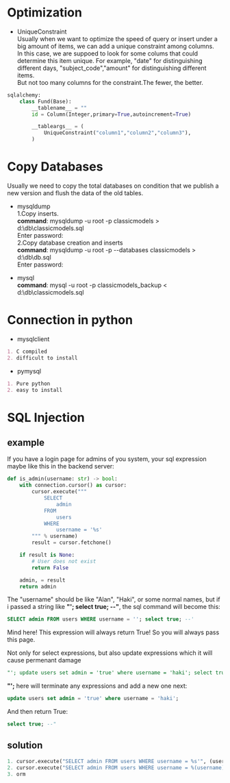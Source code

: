 # Optimization

+ UniqueConstraint   
Usually when we want to optimize the speed of query or insert under a big amount of items, we can add a unique constraint among columns.  
In this case, we are suppoed to look for some colums that could determine this item unique. For example, "date" for distinguishing different days, "subject_code","amount" for distinguishing different items.   
But not too many columns for the constraint.The fewer, the better.

```python
sqlalchemy:   
    class Fund(Base):
        __tablename__ = ""
        id = Column(Integer,primary=True,autoincrement=True)

        __tableargs__ = (
            UniqueConstraint("column1","column2","column3"),
        )
```

# Copy Databases
Usually we need to copy the total databases on condition that we publish a new version and flush the data of the old tables.  
+ mysqldump   
1.Copy inserts.  
**command**: mysqldump -u root -p classicmodels > d:\db\classicmodels.sql  
Enter password:   
2.Copy database creation and inserts  
**command**: mysqldump -u root -p --databases classicmodels > d:\db\db.sql  
Enter password: 

+ mysql  
**command**: mysql -u root -p classicmodels_backup < d:\db\classicmodels.sql


# Connection in  python
+ mysqlclient
```markdown
1. C compiled  
2. difficult to install 
```

+ pymysql 
```markdown
1. Pure python  
2. easy to install
```




# SQL Injection
## example
If you have a login page for admins of you system, your sql expression maybe like this in the backend server:
```python
def is_admin(username: str) -> bool:
    with connection.cursor() as cursor:
        cursor.execute("""
            SELECT
                admin
            FROM
                users
            WHERE
                username = '%s'
        """ % username)
        result = cursor.fetchone()

    if result is None:
        # User does not exist
        return False

    admin, = result
    return admin
```
The "username" should be like "Alan", "Haki", or some normal names, but if i passed a string like **"'; select true; --"**, the sql command will become this:
```sql
SELECT admin FROM users WHERE username = ''; select true; --'
```
Mind here! This expression will always return True!
So you will always pass this page.

Not only for select expressions, but also update expressions which it will cause permenant damage
```sql
"'; update users set admin = 'true' where username = 'haki'; select true; --"
```
**"';** here will terminate any expressions and add a new one next:
```sql
update users set admin = 'true' where username = 'haki';
```
And then return True:
```sql
select true; --"
```
## solution
```python
1. cursor.execute("SELECT admin FROM users WHERE username = %s'", (username, ));
2. cursor.execute("SELECT admin FROM users WHERE username = %(username)s", {'username': username});
3. orm
```

